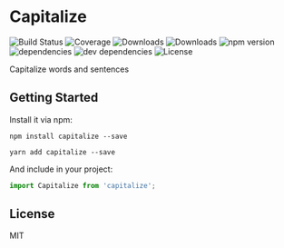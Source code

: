 # Capitalize

![Build Status](https://img.shields.io/travis/SaraVieira/capitalize.svg)
![Coverage](https://img.shields.io/coveralls/SaraVieira/capitalize.svg)
![Downloads](https://img.shields.io/npm/dm/capitalize.svg)
![Downloads](https://img.shields.io/npm/dt/capitalize.svg)
![npm version](https://img.shields.io/npm/v/capitalize.svg)
![dependencies](https://img.shields.io/david/SaraVieira/capitalize.svg)
![dev dependencies](https://img.shields.io/david/dev/SaraVieira/capitalize.svg)
![License](https://img.shields.io/npm/l/Capitalize.svg)

Capitalize words and sentences

## Getting Started

Install it via npm:

```shell
npm install capitalize --save
```


```yarn
yarn add capitalize --save
```

And include in your project:

```javascript
import Capitalize from 'capitalize';
```

## License

MIT
